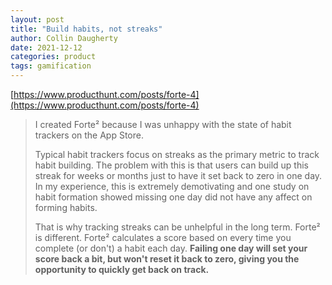 ```yaml
---
layout: post
title: "Build habits, not streaks"
author: Collin Daugherty
date: 2021-12-12
categories: product
tags: gamification
---
```


[https://www.producthunt.com/posts/forte-4](https://www.producthunt.com/posts/forte-4)

> I created Forte² because I was unhappy with the state of habit trackers on the App Store.
>
> Typical habit trackers focus on streaks as the primary metric to track habit building. The problem with this is that users can build up this streak for weeks or months just to have it set back to zero in one day. In my experience, this is extremely demotivating and one study on habit formation showed missing one day did not have any affect on forming habits.
>
> That is why tracking streaks can be unhelpful in the long term. Forte² is different. Forte² calculates a score based on every time you complete (or don't) a habit each day. **Failing one day will set your score back a bit, but won't reset it back to zero, giving you the opportunity to quickly get back on track.**

